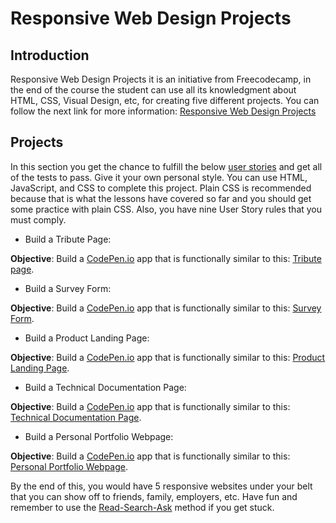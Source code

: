 # Responsive Web Design Projects


## Introduction

Responsive Web Design Projects it is an initiative from Freecodecamp, in the end of the course the student can use all its knowledgment about HTML, CSS, Visual Design, etc, for creating five different projects.
You can follow the next link for more information: [Responsive Web Design Projects](https://www.freecodecamp.org/learn/responsive-web-design/responsive-web-design-projects/)


## Projects

In this section you get the chance to fulfill the below [user stories](https://en.wikipedia.org/wiki/User_story) and get all of the tests to pass. Give it your own personal style. You can use HTML, JavaScript, and CSS to complete this project. Plain CSS is recommended because that is what the lessons have covered so far and you should get some practice with plain CSS.
Also, you have nine User Story rules that you must comply.

- Build a Tribute Page: 

**Objective**: Build a [CodePen.io](https://codepen.io/) app that is functionally similar to this: [Tribute page](https://codepen.io/freeCodeCamp/full/zNqgVx).


- Build a Survey Form: 

**Objective**: Build a [CodePen.io](https://codepen.io/) app that is functionally similar to this: [Survey Form](https://codepen.io/freeCodeCamp/full/VPaoNP).


- Build a Product Landing Page:

**Objective**: Build a [CodePen.io](https://codepen.io/) app that is functionally similar to this: [Product Landing Page](https://codepen.io/freeCodeCamp/full/RKRbwL).


- Build a Technical Documentation Page:

**Objective**: Build a [CodePen.io](https://codepen.io/) app that is functionally similar to this: [Technical Documentation Page](https://codepen.io/freeCodeCamp/full/NdrKKL).


- Build a Personal Portfolio Webpage:

**Objective**: Build a [CodePen.io](https://codepen.io/) app that is functionally similar to this: [Personal Portfolio Webpage](https://codepen.io/freeCodeCamp/full/zNBOYG).



By the end of this, you would have 5 responsive websites under your belt that you can show off to friends, family, employers, etc. Have fun and remember to use the [Read-Search-Ask](https://forum.freecodecamp.org/t/how-to-get-help-when-you-are-stuck-coding/19514) method if you get stuck.